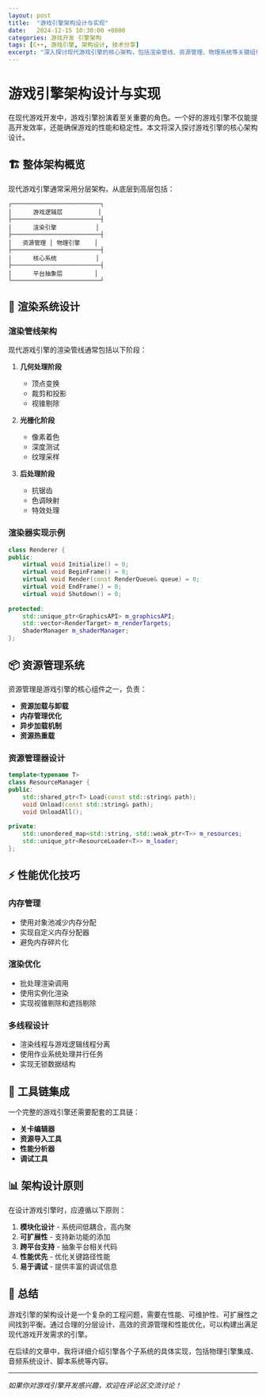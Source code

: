 ```yaml
---
layout: post
title:  "游戏引擎架构设计与实现"
date:   2024-12-15 10:30:00 +0800
categories: 游戏开发 引擎架构
tags: [C++, 游戏引擎, 架构设计, 技术分享]
excerpt: "深入探讨现代游戏引擎的核心架构，包括渲染管线、资源管理、物理系统等关键组件的设计原理。"
---
```


# 游戏引擎架构设计与实现

在现代游戏开发中，游戏引擎扮演着至关重要的角色。一个好的游戏引擎不仅能提高开发效率，还能确保游戏的性能和稳定性。本文将深入探讨游戏引擎的核心架构设计。

## 🏗️ 整体架构概览

现代游戏引擎通常采用分层架构，从底层到高层包括：

```
┌─────────────────────────┐
│      游戏逻辑层          │
├─────────────────────────┤
│      渲染引擎           │
├─────────────────────────┤
│   资源管理 │ 物理引擎    │
├─────────────────────────┤
│      核心系统           │
├─────────────────────────┤
│      平台抽象层         │
└─────────────────────────┘
```

## 🎨 渲染系统设计

### 渲染管线架构

现代游戏引擎的渲染管线通常包括以下阶段：

1. **几何处理阶段**
   - 顶点变换
   - 裁剪和投影
   - 视锥剔除

2. **光栅化阶段**
   - 像素着色
   - 深度测试
   - 纹理采样

3. **后处理阶段**
   - 抗锯齿
   - 色调映射
   - 特效处理

### 渲染器实现示例

```cpp
class Renderer {
public:
    virtual void Initialize() = 0;
    virtual void BeginFrame() = 0;
    virtual void Render(const RenderQueue& queue) = 0;
    virtual void EndFrame() = 0;
    virtual void Shutdown() = 0;
    
protected:
    std::unique_ptr<GraphicsAPI> m_graphicsAPI;
    std::vector<RenderTarget> m_renderTargets;
    ShaderManager m_shaderManager;
};
```

## 📦 资源管理系统

资源管理是游戏引擎的核心组件之一，负责：

- **资源加载与卸载**
- **内存管理优化**
- **异步加载机制**
- **资源热重载**

### 资源管理器设计

```cpp
template<typename T>
class ResourceManager {
public:
    std::shared_ptr<T> Load(const std::string& path);
    void Unload(const std::string& path);
    void UnloadAll();
    
private:
    std::unordered_map<std::string, std::weak_ptr<T>> m_resources;
    std::unique_ptr<ResourceLoader<T>> m_loader;
};
```

## ⚡ 性能优化技巧

### 内存管理
- 使用对象池减少内存分配
- 实现自定义内存分配器
- 避免内存碎片化

### 渲染优化
- 批处理渲染调用
- 使用实例化渲染
- 实现视锥剔除和遮挡剔除

### 多线程设计
- 渲染线程与游戏逻辑线程分离
- 使用作业系统处理并行任务
- 实现无锁数据结构

## 🔧 工具链集成

一个完整的游戏引擎还需要配套的工具链：

- **关卡编辑器**
- **资源导入工具**
- **性能分析器**
- **调试工具**

## 📊 架构设计原则

在设计游戏引擎时，应遵循以下原则：

1. **模块化设计** - 系统间低耦合，高内聚
2. **可扩展性** - 支持新功能的添加
3. **跨平台支持** - 抽象平台相关代码
4. **性能优先** - 优化关键路径性能
5. **易于调试** - 提供丰富的调试信息

## 🎯 总结

游戏引擎的架构设计是一个复杂的工程问题，需要在性能、可维护性、可扩展性之间找到平衡。通过合理的分层设计、高效的资源管理和性能优化，可以构建出满足现代游戏开发需求的引擎。

在后续的文章中，我将详细介绍引擎各个子系统的具体实现，包括物理引擎集成、音频系统设计、脚本系统等内容。

---

*如果你对游戏引擎开发感兴趣，欢迎在评论区交流讨论！* 